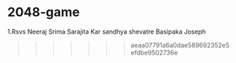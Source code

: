 # 2048-game
1.Rsvs Neeraj
Srima Sarajita Kar
sandhya shevatre
Basipaka Joseph
>>>>>>> aeaa07791a6a0dae589692352e5efdbe9502736e
